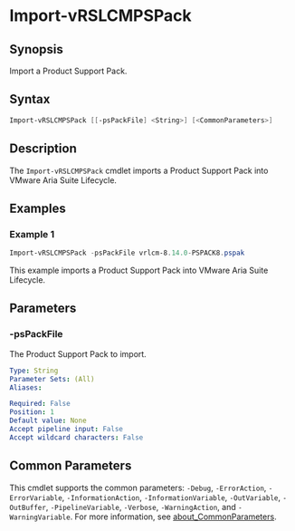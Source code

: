 # Import-vRSLCMPSPack

## Synopsis

Import a Product Support Pack.

## Syntax

```powershell
Import-vRSLCMPSPack [[-psPackFile] <String>] [<CommonParameters>]
```

## Description

The `Import-vRSLCMPSPack` cmdlet imports a Product Support Pack into VMware Aria Suite Lifecycle.

## Examples

### Example 1

```powershell
Import-vRSLCMPSPack -psPackFile vrlcm-8.14.0-PSPACK8.pspak
```

This example imports a Product Support Pack into VMware Aria Suite Lifecycle.

## Parameters

### -psPackFile

The Product Support Pack to import.

```yaml
Type: String
Parameter Sets: (All)
Aliases:

Required: False
Position: 1
Default value: None
Accept pipeline input: False
Accept wildcard characters: False
```

## Common Parameters

This cmdlet supports the common parameters: `-Debug`, `-ErrorAction`, `-ErrorVariable`, `-InformationAction`, `-InformationVariable`, `-OutVariable`, `-OutBuffer`, `-PipelineVariable`, `-Verbose`, `-WarningAction`, and `-WarningVariable`. For more information, see [about_CommonParameters](http://go.microsoft.com/fwlink/?LinkID=113216).
